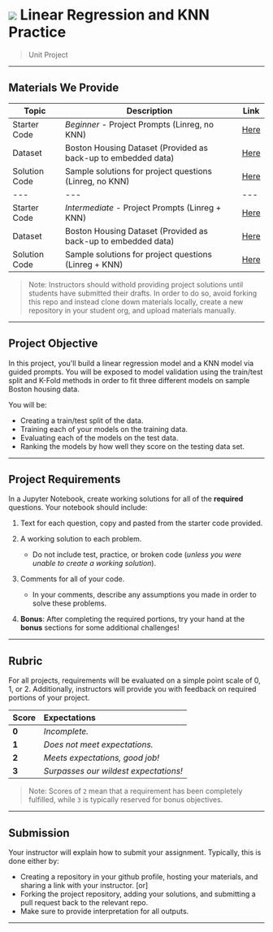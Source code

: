 # ![](https://ga-dash.s3.amazonaws.com/production/assets/logo-9f88ae6c9c3871690e33280fcf557f33.png) Linear Regression and KNN Practice

> Unit Project

---

## Materials We Provide

| Topic | Description | Link |
| --- | --- | --- |
| Starter Code | *Beginner* - Project Prompts (Linreg, no KNN) | [Here](./linreg-no-knn/project-linreg-no-knn.ipynb) |
| Dataset | Boston Housing Dataset (Provided as back-up to embedded data)| [Here](./data/boston_data.csv) |
| Solution Code | Sample solutions for project questions (Linreg, no KNN) | [Here](https://git.generalassemb.ly/data-part-time/instructor-materials/blob/master/04-project-solutions/project-housing-data-solutions/linreg-no-knn/linreg-no-knn-solutions.ipynb) |
| --- | --- | --- |
| Starter Code | *Intermediate* - Project Prompts (Linreg + KNN) | [Here](./linreg-and-knn/project-linreg-and-knn.ipynb) |
| Dataset | Boston Housing Dataset (Provided as back-up to embedded data)| [Here](./data/boston_data.csv) |
| Solution Code | Sample solutions for project questions (Linreg + KNN) | [Here](https://git.generalassemb.ly/data-part-time/instructor-materials/blob/master/04-project-solutions/project-housing-data-solutions/linreg-and-knn/linreg-and-knn-solutions.ipynb) |


> Note: Instructors should withold providing project solutions until students have submitted their drafts. In order to do so, avoid forking this repo and instead clone down materials locally, create a new repository in your student org, and upload materials manually.

---

## Project Objective

In this project, you'll build a linear regression model and a KNN model via guided prompts. You will be exposed to model validation using the train/test split and K-Fold methods in order to fit three different models on sample Boston housing data.

You will be:
  - Creating a train/test split of the data.
  - Training each of your models on the training data.
  - Evaluating each of the models on the test data.
  - Ranking the models by how well they score on the testing data set.

---

## Project Requirements

In a Jupyter Notebook, create working solutions for all of the **required** questions. Your notebook should include:

1. Text for each question, copy and pasted from the starter code provided.
2. A working solution to each problem.
   - Do not include test, practice, or broken code (*unless you were unable to create a working solution*).
3. Comments for all of your code.
   - In your comments, describe any assumptions you made in order to solve these problems.

4. **Bonus**: After completing the required portions, try your hand at the **bonus** sections for some additional challenges!


---

## Rubric

For all projects, requirements will be evaluated on a simple point scale of 0, 1, or 2. Additionally, instructors will provide you with feedback on required portions of your project.

Score | Expectations
:--- | :---
**0** | _Incomplete._
**1** | _Does not meet expectations._
**2** | _Meets expectations, good job!_
**3** | _Surpasses our wildest expectations!_

> Note: Scores of `2` mean that a requirement has been completely fulfilled, while `3` is typically reserved for bonus objectives.


---


## Submission

Your instructor will explain how to submit your assignment. Typically, this is done either by:

- Creating a repository in your github profile, hosting your materials, and sharing a link with your instructor. [or]
- Forking the project repository, adding your solutions, and submitting a pull request back to the relevant repo.
- Make sure to provide interpretation for all outputs.

---
